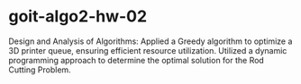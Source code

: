 # goit-algo2-hw-02
Design and Analysis of Algorithms: Applied a Greedy algorithm to optimize a 3D printer queue, ensuring efficient resource utilization. Utilized a dynamic programming approach to determine the optimal solution for the Rod Cutting Problem.
